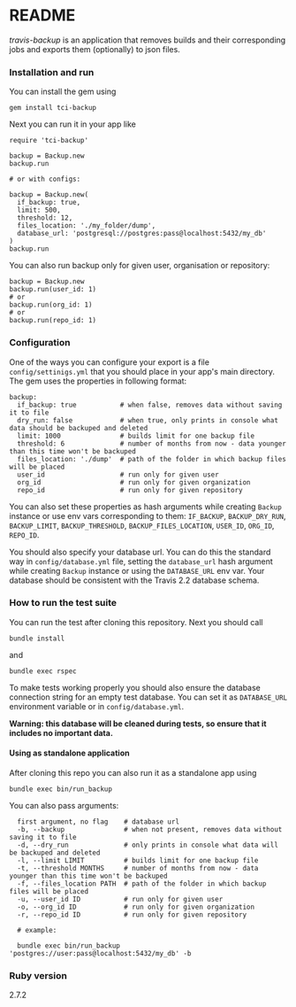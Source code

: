 # README

*travis-backup* is an application that removes builds and their corresponding jobs
and exports them (optionally) to json files.

### Installation and run

You can install the gem using

`gem install tci-backup`

Next you can run it in your app like

```
require 'tci-backup'

backup = Backup.new
backup.run

# or with configs:

backup = Backup.new(
  if_backup: true,
  limit: 500,
  threshold: 12,
  files_location: './my_folder/dump',
  database_url: 'postgresql://postgres:pass@localhost:5432/my_db'
)
backup.run
```

You can also run backup only for given user, organisation or repository:

```
backup = Backup.new
backup.run(user_id: 1)
# or
backup.run(org_id: 1)
# or
backup.run(repo_id: 1)
```

### Configuration

One of the ways you can configure your export is a file `config/settinigs.yml` that you should place in your app's main directory. The gem uses the properties in following format:

```
backup:
  if_backup: true           # when false, removes data without saving it to file
  dry_run: false            # when true, only prints in console what data should be backuped and deleted
  limit: 1000               # builds limit for one backup file
  threshold: 6              # number of months from now - data younger than this time won't be backuped
  files_location: './dump'  # path of the folder in which backup files will be placed
  user_id                   # run only for given user
  org_id                    # run only for given organization
  repo_id                   # run only for given repository
```

You can also set these properties as hash arguments while creating `Backup` instance or use env vars corresponding to them: `IF_BACKUP`, `BACKUP_DRY_RUN`, `BACKUP_LIMIT`, `BACKUP_THRESHOLD`, `BACKUP_FILES_LOCATION`, `USER_ID`, `ORG_ID`, `REPO_ID`.

You should also specify your database url. You can do this the standard way in `config/database.yml` file, setting the `database_url` hash argument while creating `Backup` instance or using the `DATABASE_URL` env var. Your database should be consistent with the Travis 2.2 database schema.

### How to run the test suite

You can run the test after cloning this repository. Next you should call

```
bundle install
```

and

```
bundle exec rspec
```

To make tests working properly you should also ensure the database connection string for an empty test database. You can set it as `DATABASE_URL` environment variable or in `config/database.yml`.

**Warning: this database will be cleaned during tests, so ensure that it includes no important data.**

#### Using as standalone application

After cloning this repo you can also run it as a standalone app using

```
bundle exec bin/run_backup
```

You can also pass arguments:

```
  first argument, no flag    # database url
  -b, --backup               # when not present, removes data without saving it to file
  -d, --dry_run              # only prints in console what data will be backuped and deleted
  -l, --limit LIMIT          # builds limit for one backup file
  -t, --threshold MONTHS     # number of months from now - data younger than this time won't be backuped
  -f, --files_location PATH  # path of the folder in which backup files will be placed
  -u, --user_id ID           # run only for given user
  -o, --org_id ID            # run only for given organization
  -r, --repo_id ID           # run only for given repository

  # example:

  bundle exec bin/run_backup 'postgres://user:pass@localhost:5432/my_db' -b
```

### Ruby version

2.7.2
